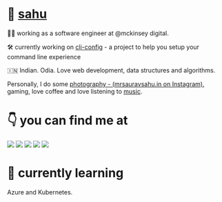 # 🙋‍ [sahu](https://mrsauravsahu.in)

👨‍💻 working as a software engineer at @mckinsey digital.

🛠️ currently working on [cli-config](https://github.com/cli-config) - a project to help you setup your command line experience

🇮🇳 Indian. Odia. Love web development, data structures and algorithms. 

Personally, I do some [photography - (mrsauravsahu.in on Instagram)](https://instagram.com/mrsauravsahu.in), gaming, love coffee and love listening to [music](https://open.spotify.com/user/58zbmlg6wri7r1aepdhpdin9z?si=0fc1707efa93457b).

# 👇 you can find me at
<a href="https://www.youtube.com/channel/UCPWETNZS6Cu3X2fYnpME32g"><img src="https://img.shields.io/badge/YouTube-FF0000?style=for-the-badge&logo=youtube&logoColor=white"></a>
<a href="https://instagram.com/codewithsahu"><img src="https://img.shields.io/badge/Instagram-E4405F?style=for-the-badge&logo=instagram&logoColor=white"></a>
<a href="https://dev.to/mrsauravsahu"><img src="https://img.shields.io/badge/dev.to-0A0A0A?style=for-the-badge&logo=devdotto&logoColor=white"></a>
<a href="https://mrsauravsahu.medium.com"><img src="https://img.shields.io/badge/Medium-12100E?style=for-the-badge&logo=medium&logoColor=white"></a>
<a href="https://unsplash.com/@mrsauravsahu"><img src="https://img.shields.io/badge/Unsplash-000000?style=for-the-badge&logo=Unsplash&logoColor=white"></a>

# 🤔 currently learning
Azure and Kubernetes.
